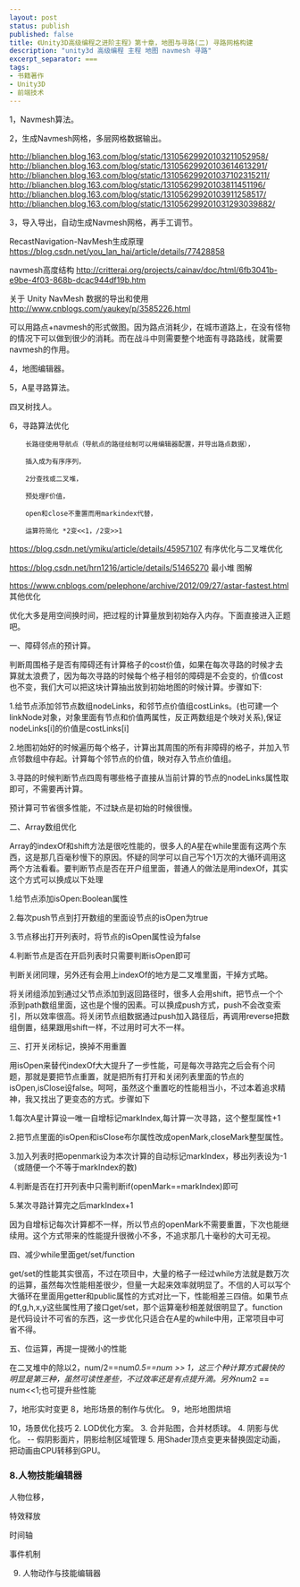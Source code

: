 ```yaml
---
layout: post
status: publish
published: false
title: 《Unity3D高级编程之进阶主程》第十章，地图与寻路(二) 寻路网格构建
description: "unity3d 高级编程 主程 地图 navmesh 寻路"
excerpt_separator: ===
tags:
- 书籍著作
- Unity3D
- 前端技术
---
```



1，Navmesh算法。

2，生成Navmesh网格，多层网格数据输出。

http://blianchen.blog.163.com/blog/static/13105629920103211052958/
http://blianchen.blog.163.com/blog/static/13105629920103614613291/
http://blianchen.blog.163.com/blog/static/131056299201037102315211/
http://blianchen.blog.163.com/blog/static/13105629920103811451196/
http://blianchen.blog.163.com/blog/static/13105629920103911258517/
http://blianchen.blog.163.com/blog/static/131056299201031293039882/

3，导入导出，自动生成Navmesh网格，再手工调节。

RecastNavigation-NavMesh生成原理
https://blog.csdn.net/you_lan_hai/article/details/77428858

navmesh高度结构
http://critterai.org/projects/cainav/doc/html/6fb3041b-e9be-4f03-868b-dcac944df19b.htm

关于 Unity NavMesh 数据的导出和使用
http://www.cnblogs.com/yaukey/p/3585226.html

可以用路点+navmesh的形式做图。因为路点消耗少，在城市道路上，在没有怪物的情况下可以做到很少的消耗。而在战斗中则需要整个地面有寻路路线，就需要navmesh的作用。

4，地图编辑器。

5，A星寻路算法。

四叉树找人。

6，寻路算法优化

		长路径使用导航点（导航点的路径绘制可以用编辑器配置，并导出路点数据），

		插入成为有序序列，

		2分查找或二叉堆，

		预处理F价值，

		open和close不重置而用markindex代替，

		运算符简化 *2变<<1，/2变>>1

https://blog.csdn.net/ymiku/article/details/45957107 有序优化与二叉堆优化

https://blog.csdn.net/hrn1216/article/details/51465270 最小堆 图解

https://www.cnblogs.com/pelephone/archive/2012/09/27/astar-fastest.html 其他优化

优化大多是用空间换时间，把过程的计算量放到初始存入内存。下面直接进入正题吧。

一、障碍邻点的预计算。

判断周围格子是否有障碍还有计算格子的cost价值，如果在每次寻路的时候才去算就太浪费了，因为每次寻路的时候每个格子相邻的障碍是不会变的，价值cost也不变，我们大可以把这块计算抽出放到初始地图的时候计算。步骤如下:

1.给节点添加邻节点数组nodeLinks，和邻节点价值组costLinks。(也可建一个linkNode对象，对象里面有节点和价值两属性，反正两数组是个映对关系),保证nodeLinks[i]的价值是costLinks[i]

2.地图初始好的时候遍历每个格子，计算出其周围的所有非障碍的格子，并加入节点邻数组中存起。计算每个邻节点的价值，映对存入节点价值组。

3.寻路的时候判断节点四周有哪些格子直接从当前计算的节点的nodeLinks属性取即可，不需要再计算。

预计算可节省很多性能，不过缺点是初始的时候很慢。 

 

二、Array数组优化

Array的indexOf和shift方法是很吃性能的，很多人的A星在while里面有这两个东西，这是那几百毫秒慢下的原因。怀疑的同学可以自己写个1万次的大循环调用这两个方法看看。要判断节点是否在开户组里面，普通人的做法是用indexOf，其实这个方式可以换成以下处理

1.给节点添加isOpen:Boolean属性

2.每次push节点到打开数组的里面设节点的isOpen为true

3.节点移出打开列表时，将节点的isOpen属性设为false

4.判断节点是否在开启列表时只需要判断isOpen即可

判断关闭同理，另外还有会用上indexOf的地方是二叉堆里面，干掉方式略。

将关闭组添加到通过父节点添加到返回路径时，很多人会用shift，把节点一个个添到path数组里面，这也是个慢的因素。可以换成push方式，push不会改变索引，所以效率很高。将关闭节点组数据通过push加入路径后，再调用reverse把数组倒置，结果跟用shift一样，不过用时可大不一样。

 

三、打开关闭标记，换掉不用重置

用isOpen来替代indexOf大大提升了一步性能，可是每次寻路完之后会有个问题，那就是要把节点重置，就是把所有打开和关闭列表里面的节点的isOpen,isClose设false。呵呵，虽然这个重置吃的性能相当小，不过本着追求精神，我又找出了更变态的方式。步骤如下

1.每次A星计算设一唯一自增标记markIndex,每计算一次寻路，这个整型属性+1

2.把节点里面的isOpen和isClose布尔属性改成openMark,closeMark整型属性。

3.加入列表时把openmark设为本次计算的自动标记markIndex，移出列表设为-1（或随便一个不等于markIndex的数)

4.判断是否在打开列表中只需判断if(openMark==markIndex)即可

5.某次寻路计算完之后markIndex+1

因为自增标记每次计算都不一样，所以节点的openMark不需要重置，下次也能继续用。这个方式带来的性能提升很微小不多，不追求那几十毫秒的大可无视。

 

四、减少while里面get/set/function

get/set的性能其实很高，不过在项目中，大量的格子一经过while方法就是数万次的运算，虽然每次性能相差很少，但量一大起来效率就明显了。不信的人可以写个大循环在里面用getter和public属性的方式对比一下，性能相差三四倍。如果节点的f,g,h,x,y这些属性用了接口get/set，那个运算毫秒相差就很明显了。function 是代码设计不可省的东西，这一步优化只适合在A星的while中用，正常项目中可省不得。

 

五、位运算，再提一提微小的性能

在二叉堆中的除以2，num/2==num*0.5==num >> 1，这三个种计算方式最快的明显是第三种，虽然可读性差些，不过效率还是有点提升滴。另外num*2 == num<<1;也可提升些性能

7，地形实时变更
8，地形场景的制作与优化。
9，地形地图烘培

10，场景优化技巧
	2.	LOD优化方案。
	3.	合并贴图，合并材质球。
	4.	阴影与优化。 -- 假阴影面片，阴影绘制区域管理
	5.  用Shader顶点变更来替换固定动画，把动画由CPU转移到GPU。



### 8.人物技能编辑器

人物位移，

特效释放

时间轴

事件机制


9.	人物动作与技能编辑器

